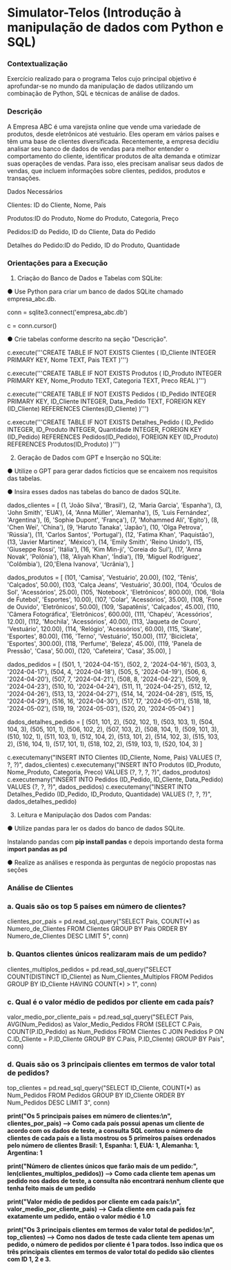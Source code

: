 # Simulator-Telos (Introdução à manipulação de dados com Python e SQL)

### Contextualização
Exercício realizado para o programa Telos cujo principal objetivo é aprofundar-se no mundo da manipulação de dados utilizando um
combinação de Python, SQL e técnicas de análise de dados.

### Descrição
A Empresa ABC é uma varejista online que vende uma variedade de produtos, desde eletrônicos até vestuário. Eles operam em vários países e têm uma base de clientes diversificada. Recentemente, a empresa decidiu analisar seu banco de dados de vendas para melhor entender o comportamento do cliente, identificar produtos de alta demanda e otimizar suas operações de vendas. Para isso, eles precisam analisar seus
dados de vendas, que incluem informações sobre clientes, pedidos, produtos e transações.

Dados Necessários

Clientes: ID do Cliente, Nome, País

Produtos:ID do Produto, Nome do Produto, Categoria, Preço

Pedidos:ID do Pedido, ID do Cliente, Data do Pedido

Detalhes do Pedido:ID do Pedido, ID do Produto, Quantidade

### Orientações para a Execução
1) Criação do Banco de Dados e Tabelas com SQLite:
   
● Use Python para criar um banco de dados SQLite chamado empresa_abc.db.

conn = sqlite3.connect('empresa_abc.db')

c = conn.cursor()

● Crie tabelas conforme descrito na seção "Descrição".

c.execute('''CREATE TABLE IF NOT EXISTS Clientes (
                ID_Cliente INTEGER PRIMARY KEY,
                Nome TEXT,
                Pais TEXT
             )''')

c.execute('''CREATE TABLE IF NOT EXISTS Produtos (
                ID_Produto INTEGER PRIMARY KEY,
                Nome_Produto TEXT,
                Categoria TEXT,
                Preco REAL
             )''')

c.execute('''CREATE TABLE IF NOT EXISTS Pedidos (
                ID_Pedido INTEGER PRIMARY KEY,
                ID_Cliente INTEGER,
                Data_Pedido TEXT,
                FOREIGN KEY (ID_Cliente) REFERENCES Clientes(ID_Cliente)
             )''')

c.execute('''CREATE TABLE IF NOT EXISTS Detalhes_Pedido (
                ID_Pedido INTEGER,
                ID_Produto INTEGER,
                Quantidade INTEGER,
                FOREIGN KEY (ID_Pedido) REFERENCES Pedidos(ID_Pedido),
                FOREIGN KEY (ID_Produto) REFERENCES Produtos(ID_Produto)
             )''')
             

2) Geração de Dados com GPT e Inserção no SQLite:

● Utilize o GPT para gerar dados fictícios que se encaixem nos requisitos das
tabelas.

● Insira esses dados nas tabelas do banco de dados SQLite.

dados_clientes = [
   (1, 'João Silva', 'Brasil'),
   (2, 'Maria Garcia', 'Espanha'),
   (3, 'John Smith', 'EUA'),
   (4, 'Anna Müller', 'Alemanha'),
   (5, 'Luis Fernández', 'Argentina'),
   (6, 'Sophie Dupont', 'França'),
   (7, 'Mohammed Ali', 'Egito'),
   (8, 'Chen Wei', 'China'),
   (9, 'Haruto Tanaka', 'Japão'),
   (10, 'Olga Petrova', 'Rússia'),
   (11, 'Carlos Santos', 'Portugal'),
   (12, 'Fatima Khan', 'Paquistão'),
   (13, 'Javier Martinez', 'México'),
   (14, 'Emily Smith', 'Reino Unido'),
   (15, 'Giuseppe Rossi', 'Itália'),
   (16, 'Kim Min-ji', 'Coreia do Sul'),
   (17, 'Anna Novak', 'Polônia'),
   (18, 'Aliyah Khan', 'Índia'),
   (19, 'Miguel Rodríguez', 'Colômbia'),
   (20,'Elena Ivanova', 'Ucrânia'),
]

dados_produtos = [
   (101, 'Camisa', 'Vestuário', 20.00),
   (102, 'Tênis', 'Calçados', 50.00),
   (103, 'Calça Jeans', 'Vestuário', 30.00),
   (104, 'Óculos de Sol', 'Acessórios', 25.00),
   (105, 'Notebook', 'Eletrônicos', 800.00),
   (106, 'Bola de Futebol', 'Esportes', 10.00),
   (107, 'Colar', 'Acessórios', 35.00),
   (108, 'Fone de Ouvido', 'Eletrônicos', 50.00),
   (109, 'Sapatênis', 'Calçados', 45.00),
   (110, 'Câmera Fotográfica', 'Eletrônicos', 600.00),
   (111, 'Chapéu', 'Acessórios', 12.00),
   (112, 'Mochila', 'Acessórios', 40.00),
   (113, 'Jaqueta de Couro', 'Vestuário', 120.00),
   (114, 'Relógio', 'Acessórios', 60.00),
   (115, 'Skate', 'Esportes', 80.00),
   (116, 'Terno', 'Vestuário', 150.00),
   (117, 'Bicicleta', 'Esportes', 300.00),
   (118, 'Perfume', 'Beleza', 45.00),
   (119, 'Panela de Pressão', 'Casa', 50.00),
   (120, 'Cafeteira', 'Casa', 35.00),
]

dados_pedidos = [
   (501, 1, '2024-04-15'),
   (502, 2, '2024-04-16'),
   (503, 3, '2024-04-17'),
   (504, 4, '2024-04-18'),
   (505, 5, '2024-04-19'),
   (506, 6, '2024-04-20'),
   (507, 7, '2024-04-21'),
   (508, 8, '2024-04-22'),
   (509, 9, '2024-04-23'),
   (510, 10, '2024-04-24'),
   (511, 11, '2024-04-25'),
   (512, 12, '2024-04-26'),
   (513, 13, '2024-04-27'),
   (514, 14, '2024-04-28'),
   (515, 15, '2024-04-29'),
   (516, 16, '2024-04-30'),
   (517, 17, '2024-05-01'),
   (518, 18, '2024-05-02'),
   (519, 19, '2024-05-03'),
   (520, 20, '2024-05-04')
]

dados_detalhes_pedido = [
   (501, 101, 2),
   (502, 102, 1),
   (503, 103, 1),
   (504, 104, 3),
   (505, 101, 1),
   (506, 102, 2),
   (507, 103, 2),
   (508, 104, 1),
   (509, 101, 3),
   (510, 102, 1),
   (511, 103, 1),
   (512, 104, 2),
   (513, 101, 2),
   (514, 102, 3),
   (515, 103, 2),
   (516, 104, 1),
   (517, 101, 1),
   (518, 102, 2),
   (519, 103, 1),
   (520, 104, 3)
]

c.executemany("INSERT INTO Clientes (ID_Cliente, Nome, Pais) VALUES (?, ?, ?)", dados_clientes)
c.executemany("INSERT INTO Produtos (ID_Produto, Nome_Produto, Categoria, Preco) VALUES (?, ?, ?, ?)", dados_produtos)
c.executemany("INSERT INTO Pedidos (ID_Pedido, ID_Cliente, Data_Pedido) VALUES (?, ?, ?)", dados_pedidos)
c.executemany("INSERT INTO Detalhes_Pedido (ID_Pedido, ID_Produto, Quantidade) VALUES (?, ?, ?)", dados_detalhes_pedido)


3) Leitura e Manipulação dos Dados com Pandas:
   
● Utilize pandas para ler os dados do banco de dados SQLite.

Instalando pandas com **pip install pandas** e depois importando desta forma i**mport pandas as pd**

● Realize as análises e responda às perguntas de negócio propostas nas seções

### Análise de Clientes
### a. Quais são os top 5 países em número de clientes?
clientes_por_pais = pd.read_sql_query("SELECT Pais, COUNT(*) as Numero_de_Clientes FROM Clientes GROUP BY Pais ORDER BY Numero_de_Clientes DESC LIMIT 5", conn)

### b. Quantos clientes únicos realizaram mais de um pedido?
clientes_multiplos_pedidos = pd.read_sql_query("SELECT COUNT(DISTINCT ID_Cliente) as Num_Clientes_Multiplos FROM Pedidos GROUP BY ID_Cliente HAVING COUNT(*) > 1", conn)

### c. Qual é o valor médio de pedidos por cliente em cada país?
valor_medio_por_cliente_pais = pd.read_sql_query("SELECT Pais, AVG(Num_Pedidos) as Valor_Medio_Pedidos FROM (SELECT C.Pais, COUNT(P.ID_Pedido) as Num_Pedidos FROM Clientes C JOIN Pedidos P ON C.ID_Cliente = P.ID_Cliente GROUP BY C.Pais, P.ID_Cliente) GROUP BY Pais", conn)

### d. Quais são os 3 principais clientes em termos de valor total de pedidos?
top_clientes = pd.read_sql_query("SELECT ID_Cliente, COUNT(*) as Num_Pedidos FROM Pedidos GROUP BY ID_Cliente ORDER BY Num_Pedidos DESC LIMIT 3", conn)


**print("Os 5 principais países em número de clientes:\n", clientes_por_pais)  --> Como cada país possui apenas um cliente de acordo com os dados de teste, a consulta SQL contou o número de clientes de cada país e a lista mostrou os 5 primeiros países ordenados pelo número de clientes Brasil: 1, Espanha: 1, EUA: 1, Alemanha: 1, Argentina: 1**

**print("Número de clientes únicos que farão mais de um pedido:", len(clientes_multiplos_pedidos)) --> Como cada cliente tem apenas um pedido nos dados de teste, a consulta não encontrará nenhum cliente que tenha feito mais de um pedido**

**print("Valor médio de pedidos por cliente em cada país:\n", valor_medio_por_cliente_pais) --> Cada cliente em cada país fez exatamente um pedido, então o valor médio é 1.0**

**print("Os 3 principais clientes em termos de valor total de pedidos:\n", top_clientes) --> Como nos dados de teste cada cliente tem apenas um pedido, o número de pedidos por cliente é 1 para todos. Isso indica que os três principais clientes em termos de valor total do pedido são clientes com ID 1, 2 e 3.**
